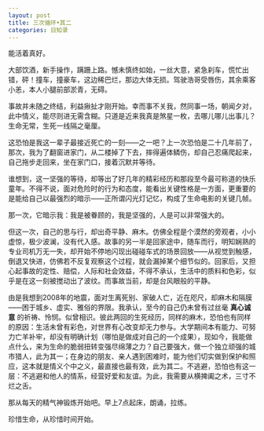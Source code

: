 ```yaml
---
layout: post
title: 三次循环•其二
categories: 日知录
---
```


能活着真好。

大部饮酒，新手操作，蹒跚上路。憾未慎终如始，一丝大意，紧急刹车，慌忙出错，砰！撞车，撞豪车，这边稀巴烂，那边大体无损。驾驶浩哥受唇伤，其余乘客小恙，本人小腿前部淤青，无碍。

事故并未随之终结，利益揪扯才刚开始。幸而事不关我，然同事一场，朝闻夕对，此中情义，能尽则进无需含糊。只道是近来我真是煞星一枚，去哪儿哪儿出事儿？生命无常，生死一线隔之毫厘。

这恐怕是我这一辈子最接近死亡的一刻——之一吧？上一次恐怕是二十几年前了，那次，我为了翻窗进家门，从二楼掉了下去，摔得遍体鳞伤，却自己忍痛爬起来，自己拖步走回来，坐在家门口，接着沉默并等待。

谁想到，这一坚强的等待，却等出了好几年的精彩经历和那段至今最可称道的快乐童年。不得不说，面对危险时的行为和态度，能看出关键性格是一方面，更重要的是能给自己以最强烈的暗示——正所谓闪光灯记忆，构成了生命电影的关键几帧。

那一次，它暗示我：我是被眷顾的，我是坚强的，人是可以非常强大的。

但这一次，自己的思与行，却出奇平静、麻木。仿佛全程是个漠然的旁观者，小小虚惊，极少波澜，没有代入感。故事的另一半是回家途中，随车而行，明知娴熟的专业司机万无一失，却开始不停地闪现出碰碰车式的场景回放——从视觉到触感，倒退又快进，仿佛若不反复观察这个过程，就会漏掉某个细节似的。回家后，又担心起事故的定性、赔偿，人际和社会效益，不得不承认，生活中的质料和色彩，似乎是在这一刻被搅动出了波纹。而事故当前，却是台风眼般的平静。

由是我想到2008年的地震，面对生离死别、家破人亡，近在咫尺，却麻木和隔膜——困于城乡、虚实、雅俗的界限。我承认，至今的自己仍未曾有过丝毫 __真心诚意__ 的祈祷、怜悯。似曾相识。彼此两回的生死经历，同样的麻木，恐怕也有同样的原因：生活未曾有彩色，对世界有心改变却无力参与。大学期间本有能力、可努力亡羊补牢，却没有明确计划（哪怕是做成对自己的一个成果），现如今，我能做点什么，来为生命的脆弱扭转变强尽绵薄之力？自己要强大，做一个独立顽强的城市猎人，此为其一；在身边的朋友、亲人遇到困难时，能为他们切实做到保护和照应，这本就是情义个中之义，最直接也最有效，此为其二。不逃避，恐怕也有这一层：不逃避和他人的情系，经营好爱和友谊。为此，我需要从横捭阖之术，三寸不烂之舌。

那从每天的精气神锻炼开始吧。早上7点起床，朗诵，拉练。

珍惜生命，从珍惜时间开始。
